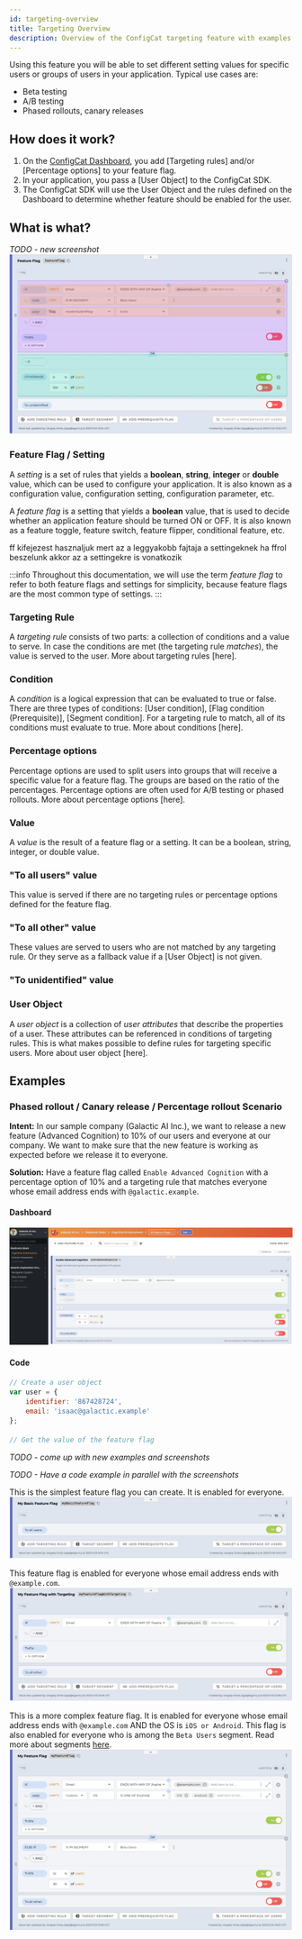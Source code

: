 ```yaml
---
id: targeting-overview
title: Targeting Overview
description: Overview of the ConfigCat targeting feature with examples.
---
```


Using this feature you will be able to set different setting values for specific users or groups of users in your application. Typical use cases are:
- Beta testing
- A/B testing
- Phased rollouts, canary releases

## How does it work?

1. On the <a href="https://app.configcat.com" target="_blank">ConfigCat Dashboard</a>, you add [Targeting rules] and/or [Percentage options] to your feature flag.
2. In your application, you pass a [User Object] to the ConfigCat SDK.
3. The ConfigCat SDK will use the User Object and the rules defined on the Dashboard to determine whether feature should be enabled for the user.

## What is what?
*TODO - new screenshot*
![Targeting Overview](../../static/assets/targeting/targeting-overview/targeting.png)

### Feature Flag / Setting

A *setting* is a set of rules that yields a **boolean**, **string**, **integer** or **double** value, which can be used to configure your application. It is also known as a configuration value, configuration setting, configuration parameter, etc.

A *feature flag* is a setting that yields a **boolean** value, that is used to decide whether an application feature should be turned ON or OFF. It is also known as a feature toggle, feature switch, feature flipper, conditional feature, etc.

ff kifejezest hasznaljuk mert az a leggyakobb fajtaja a settingeknek
ha ffrol beszelunk akkor az a settingekre is vonatkozik

:::info
Throughout this documentation, we will use the term *feature flag* to refer to both feature flags and settings for simplicity, because feature flags are the most common type of settings.
:::

### Targeting Rule

A *targeting rule* consists of two parts: a collection of conditions and a value to serve. In case the conditions are met (the targeting rule *matches*), the value is served to the user. More about targeting rules [here].

### Condition

A *condition* is a logical expression that can be evaluated to true or false. There are three types of conditions: [User condition], [Flag condition (Prerequisite)], [Segment condition]. For a targeting rule to match, all of its conditions must evaluate to true. More about conditions [here].

### Percentage options

Percentage options are used to split users into groups that will receive a specific value for a feature flag. The groups are based on the ratio of the percentages. Percentage options are often used for A/B testing or phased rollouts. More about percentage options [here].

### Value

A *value* is the result of a feature flag or a setting. It can be a boolean, string, integer, or double value.

### "To all users" value

This value is served if there are no targeting rules or percentage options defined for the feature flag.

### "To all other" value

These values are served to users who are not matched by any targeting rule. Or they serve as a fallback value if a [User Object] is not given.

### "To unidentified" value

### User Object

A *user object* is a collection of *user attributes* that describe the properties of a user. These attributes can be referenced in conditions of targeting rules. This is what makes possible to define rules for targeting specific users. More about user object [here].

## Examples

### Phased rollout / Canary release / Percentage rollout Scenario

**Intent:** In our sample company (Galactic AI Inc.), we want to release a new feature (Advanced Cognition) to 10% of our users and everyone at our company. We want to make sure that the new feature is working as expected before we release it to everyone.

**Solution:** Have a feature flag called `Enable Advanced Cognition` with a percentage option of 10% and a targeting rule that matches everyone whose email address ends with `@galactic.example`.

#### Dashboard
![Targeting Example 1](../../static/assets/targeting/targeting-overview/example1.png)

#### Code

```js
// Create a user object
var user = {
    identifier: '867428724',
    email: 'isaac@galactic.example'
};

// Get the value of the feature flag
```


*TODO - come up with new examples and screenshots*

*TODO - Have a code example in parallel with the screenshots*

This is the simplest feature flag you can create. It is enabled for everyone.
![Basic Feature Flag](../../static/assets/targeting/basic.png)

This feature flag is enabled for everyone whose email address ends with `@example.com`.
![Simple Feature Flag](../../static/assets/targeting/simple.png)

This is a more complex feature flag. It is enabled for everyone whose email address ends with `@example.com` AND the OS is `iOS or Android`. This flag is also enabled for everyone who is among the `Beta Users` segment. Read more about segments [here](/targeting/targeting-rules/segment-condition).
![Complex Feature Flag](../../static/assets/targeting/complex.png)